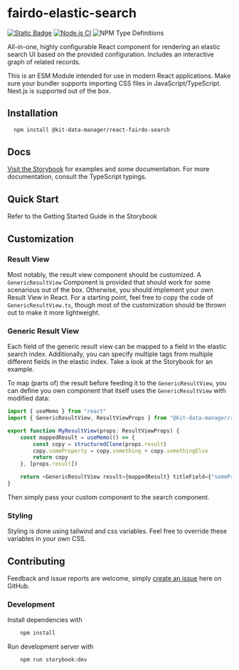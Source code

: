 # fairdo-elastic-search

[![Static Badge](https://img.shields.io/badge/npm-red?logo=npm)](https://www.npmjs.com/package/@kit-data-manager/react-fairdo-search)
[![Node.js CI](https://github.com/kit-data-manager/react-fairdo-search/actions/workflows/build.yml/badge.svg)](https://github.com/kit-data-manager/react-fairdo-search/actions/workflows/build.yml)
![NPM Type Definitions](https://img.shields.io/npm/types/%40kit-data-manager%2Freact-fairdo-search)

All-in-one, highly configurable React component for rendering an elastic search UI based on the provided configuration. Includes
an interactive graph of related records.

This is an ESM Module intended for use in modern React applications. Make sure your bundler supports importing CSS files in JavaScript/TypeScript. Next.js is supported out of the box.

## Installation

```bash
  npm install @kit-data-manager/react-fairdo-search
```

## Docs

[Visit the Storybook](https://kit-data-manager.github.io/react-fairdo-search/?path=/docs/getting-started--docs) for examples and some documentation. For more documentation, consult the TypeScript typings.

## Quick Start

Refer to the Getting Started Guide in the Storybook

## Customization

### Result View

Most notably, the result view component should be customized. A `GenericResultView` Component is provided that should work
for some scenarious out of the box. Otherwise, you should implement your own Result View in React. For a starting point, feel
free to copy the code of `GenericResultView.ts`, though most of the customization should be thrown out to make it more lightweight.

### Generic Result View

Each field of the generic result view can be mapped to a field in the elastic search index. Additionally, you can specify multiple
tags from multiple different fields in the elastic index. Take a look at the Storybook for an example.

To map (parts of) the result before feeding it to the `GenericResultView`, you can define you own component that itself
uses the `GenericResultView` with modified data:

```typescript jsx
import { useMemo } from "react"
import { GenericResultView, ResultViewProps } from "@kit-data-manager/react-fairdo-search"

export function MyResultView(props: ResultViewProps) {
    const mappedResult = useMemo(() => {
        const copy = structuredClone(props.result)
        copy.someProperty = copy.something + copy.somethingElse
        return copy
    }, [props.result])

    return <GenericResultView result={mappedResult} titleField={"someProperty"} />
}
```

Then simply pass your custom component to the search component.

### Styling

Styling is done using tailwind and css variables. Feel free to override these variables in your own CSS.


## Contributing

Feedback and issue reports are welcome, simply [create an issue](https://github.com/kit-data-manager/react-fairdo-search/issues/new) here on GitHub.

### Development

Install dependencies with

```bash
    npm install
```

Run development server with

```bash
    npm run storybook:dev
```
